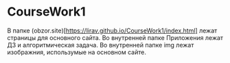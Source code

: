 # CourseWork1
В папке (obzor.site)[https://lirav.github.io/CourseWork1/index.html] лежат страницы для основного сайта. Во внутренней папке Приложения лежат ДЗ и алгоритмическая задача. Во внутренней папке img лежат изображния, использумые на основном сайте.
